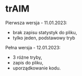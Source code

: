 # trAIM
Pierwsza wersja - 11.01.2023:
- brak zapisu statystyk do pliku,
- tylko jeden, podstawowy tryb

Pełna wersja - 12.01.2023:
- 3 różne tryby,
- zapis do pliku,
- uporządkowanie kodu.
